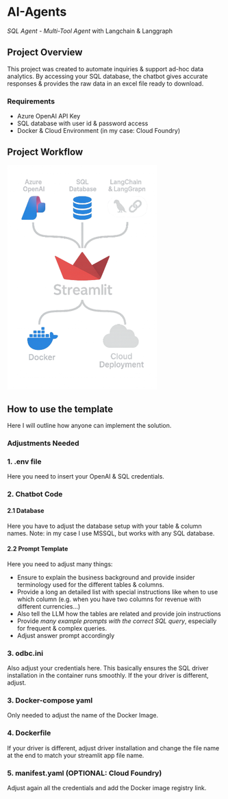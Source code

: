 # AI-Agents
*SQL Agent - Multi-Tool Agent* with Langchain &amp; Langgraph

## Project Overview
This project was created to automate inquiries & support ad-hoc data analytics.
By accessing your SQL database, the chatbot gives accurate responses & provides the raw data in an excel file ready to download.

### Requirements
- Azure OpenAI API Key
- SQL database with user id & password access
- Docker & Cloud Environment (in my case: Cloud Foundry)

## Project Workflow
<img src="https://github.com/MScheerer97/AI-Agents/blob/main/images/workflow.PNG" alt="Workflow" width="350"/>

## How to use the template
Here I will outline how anyone can implement the solution.

### Adjustments Needed 

### 1. .env file
Here you need to insert your OpenAI & SQL credentials.

### 2. Chatbot Code 
#### 2.1 Database 
Here you have to adjust the database setup with your table & column names. 
Note: in my case I use MSSQL, but works with any SQL database. 

#### 2.2 Prompt Template
Here you need to adjust many things:
- Ensure to explain the business background and provide insider terminology used for the different tables & columns. 
- Provide a long an detailed list with special instructions like when to use which column (e.g. when you have two columns for revenue with different currencies...)
- Also tell the LLM how the tables are related and provide join instructions
- Provide *many example prompts with the correct SQL query*, especially for frequent & complex queries.
- Adjust answer prompt accordingly

### 3. odbc.ini
Also adjust your credentials here. 
This basically ensures the SQL driver installation in the container runs smoothly.
If the your driver is different, adjust.

### 3. Docker-compose yaml 
Only needed to adjust the name of the Docker Image.

### 4. Dockerfile
If your driver is different, adjust driver installation and change the file name at the end to match your streamlit app file name.

### 5. manifest.yaml (OPTIONAL: Cloud Foundry)
Adjust again all the credentials and add the Docker image registry link.






